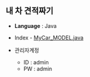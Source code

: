 ## 내 차 견적짜기


* **Language** : Java
* Index - [MyCar_MODEL.java](https://github.com/Frankle97/JCar_Estimate/blob/master/Portpolio/src/MyCar/MyCar_MODEL.java)

* 관리자계정
  * ID : admin
  * PW : admin

